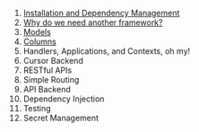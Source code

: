 1. [Installation and Dependency Management](./1_installation_dependencies.md)
2. [Why do we need another framework?](./2_but_why.md)
3. [Models](./3_models.md)
4. [Columns](./4_columns.md)
5. Handlers, Applications, and Contexts, oh my!
6. Cursor Backend
7. RESTful APIs
8. Simple Routing
9. API Backend
10. Dependency Injection
11. Testing
12. Secret Management
